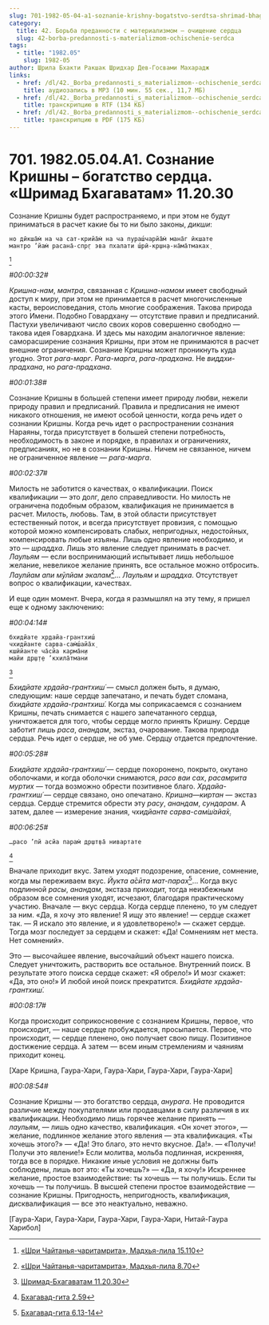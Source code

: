 ```yaml
---
slug: 701-1982-05-04-a1-soznanie-krishny-bogatstvo-serdtsa-shrimad-bhagavatam-11-20-30
category:
  title: 42. Борьба преданности с материализмом — очищение сердца
  slug: 42-borba-predannosti-s-materializmom-ochischenie-serdca
tags:
  - title: "1982.05"
    slug: 1982-05
author: Шрила Бхакти Ракшак Шридхар Дев-Госвами Махарадж
links:
  - href: /dl/42._Borba_predannosti_s_materializmom--ochischenie_serdca/701_1982.05.04.A1_SridharMj_Soznanie_Krishny_bogastvo_serdca_Shrimad_Bhagavatam_11.20.30.mp3
    title: аудиозапись в MP3 (10 мин. 55 сек., 11,7 МБ)
  - href: /dl/42._Borba_predannosti_s_materializmom--ochischenie_serdca/701_1982.05.04.A1_SridharMj_Soznanie_Krishny_bogastvo_serdca_Shrimad_Bhagavatam_11.20.30.rtf
    title: транскрипцию в RTF (134 КБ)
  - href: /dl/42._Borba_predannosti_s_materializmom--ochischenie_serdca/701_1982.05.04.A1_SridharMj_Soznanie_Krishny_bogastvo_serdca_Shrimad_Bhagavatam_11.20.30.pdf
    title: транскрипцию в PDF (175 КБ)
---
```


# 701. 1982.05.04.A1. Сознание Кришны – богатство сердца. «Шримад Бхагаватам» 11.20.30

Сознание Кришны будет распространяемо, и при этом не будут приниматься в расчет какие бы то ни было законы, *дикши*:

    но дӣкша̄м̇ на ча сат-крийа̄м̇ на ча пураш́чарйа̄м̇ мана̄г ӣкшате
    мантро ’йам̇ расана̄-спр̣г эва пхалати ш́рӣ-кр̣шн̣а-на̄ма̄тмаках̣
[^_ftn1]

*#00:00:32#*

*Кришна-нам*, *мантра*, связанная с *Кришна-намом* имеет свободный доступ к миру, при этом не принимается в расчет многочисленные касты, вероисповедания, столь многие соображения. Такова природа этого Имени. Подобно Говардхану — отсутствие правил и предписаний. Пастухи увеличивают число своих коров совершенно свободно — такова идея Говардхана. И здесь мы находим аналогичное явление: саморасширение сознания Кришны, при этом не принимаются в расчет внешние ограничения. Сознание Кришны может проникнуть куда угодно. Этот *рага-марг*. *Рага-марга*, *рага-прадхана*. Не *виддхи-прадхана*, но *рага-прадхана*.

*#00:01:38#*

Сознание Кришны в большей степени имеет природу любви, нежели природу правил и предписаний. Правила и предписания не имеют никакого отношения, не имеют особой ценности, когда речь идет о сознании Кришны. Когда речь идет о распространении сознания Нараяны, тогда присутствует в большей степени потребность, необходимость в законе и порядке, в правилах и ограничениях, предписаниях, но не в сознании Кришны. Ничем не связанное, ничем не ограниченное явление — *рага-марга*.

*#00:02:37#*

Милость не заботится о качествах, о квалификации. Поиск квалификации — это долг, дело справедливости. Но милость не ограничена подобным образом, квалификация не принимается в расчет. Милость, любовь. Там, в этой области присутствует естественный поток, и всегда присутствует провизия, с помощью которой можно компенсировать слабых, непригодных, недостойных, компенсировать любые изъяны. Лишь одно явление необходимо, и это — *шраддха*. Лишь это явление следует принимать в расчет. *Лаульям* — если воспринимающий испытывает лишь небольшое желание, невеликое желание принять, все остальное можно отбросить. *Лаулйам апи мӯлйам экалам̇*[^_ftn2]… *Лаульям* и *шраддха*. Отсутствует вопрос о квалификации, качествах.

И еще один момент. Вчера, когда я размышлял на эту тему, я пришел еще к одному заключению:

*#00:04:14#*

    бхидйате хр̣дайа-грантхиш́
    чхидйанте сарва-сам̇ш́айа̄х̣
    кшӣйанте ча̄сйа карма̄н̣и
    майи др̣ш̣т̣е ’кхила̄тмани
[^_ftn3]

*Бхидйате хр̣дайа-грантхиш́* — смысл должен быть, я думаю, следующим: наше сердце запечатано, и печать будет сломана, *бхидйате хр̣дайа-грантхиш́.* Когда мы соприкасаемся с сознанием Кришны, печать снимается с нашего запечатанного сердца, уничтожается для того, чтобы сердце могло принять Кришну. Сердце заботит лишь *раса*, *анандам*, экстаз, очарование. Такова природа сердца. Речь идет о сердце, не об уме. Сердцу отдается предпочтение.

*#00:05:28#*

*Бхидйате хр̣дайа-грантхиш́* — сердце похоронено, покрыто, окутано оболочками, и когда оболочки снимаются, *расо ваи сах*, *расамрита муртих* — тогда возможно обрести позитивное благо. *Хр̣дайа-грантхиш́* — сердце связано, оно опечатано. *Кришна*—*киртан* — экстаз сердца. Сердце стремится обрести эту *расу*, *анандам*, *сундарам*. А затем, далее — измерение знания, *чхидйанте сарва-сам̇ш́айа̄х̣.*

*#00:06:25#*

    …расо ’пй асйа парам̇ др̣шт̣ва̄ нивартате
[^_ftn4]

Вначале приходит вкус. Затем уходят подозрение, опасение, сомнение, когда мы переживаем вкус. *Йукта а̄сӣта мат-парах̣*[^_ftn5]… Когда вкус подлинной *расы*, *анандам*, экстаза приходит, тогда неизбежным образом все сомнения уходят, исчезают, благодаря практическому участию. Вначале — вкус сердца. Когда сердце пленено, то ум следует за ним. «Да, я хочу это явление! Я ищу это явление! — сердце скажет так. — Я искало это явление, и я удовлетворено!» — скажет сердце. Тогда мозг последует за сердцем и скажет: «Да! Сомнениям нет места. Нет сомнений».

Это — высочайшее явление, высочайший объект нашего поиска. Следует уничтожить, растворить все остальное. Внутренний поиск. В результате этого поиска сердце скажет: «Я обрело!» И мозг скажет: «Да, это оно!» И любой иной поиск прекратится. *Бхидйате хр̣дайа-грантхиш́*.

*#00:08:17#*

Когда происходит соприкосновение с сознанием Кришны, первое, что происходит, — наше сердце пробуждается, просыпается. Первое, что происходит, — сердце пленено, оно получает свою пищу. Позитивное достижение сердца. А затем — всем иным стремлениям и чаяниям приходит конец.

[Харе Кришна, Гаура-Хари, Гаура-Хари, Гаура-Хари, Гаура-Хари]

*#00:08:54#*

Сознание Кришны — это богатство сердца, *анурага*. Не проводится различие между покупателями или продавцами в силу различия в их квалификации. Необходимо лишь горячее желание принять — *лаульям*, — лишь одно качество, квалификация. «Он хочет этого», — желание, подлинное желание этого явления — эта квалификация. «Ты хочешь этого?» — «Да! Это благо, это нечто вкусное. Да!». — «Получи! Получи это явление!» Если молитва, мольба подлинная, искренняя, тогда все в порядке. Никакие иные условия не должны быть соблюдены, лишь вот это: «Ты хочешь?» — «Да, я хочу!» Искреннее желание, простое взаимодействие: ты хочешь — ты получишь. Если ты хочешь — ты получишь. В высшей степени простое взаимодействие — сознание Кришны. Пригодность, непригодность, квалификация, дисквалификация — все это неактуально, неважно.

[Гаура-Хари, Гаура-Хари, Гаура-Хари, Гаура-Хари, Нитай-Гаура Харибол]



[^_ftn1]: [«Шри Чайтанья-чаритамрита», Мадхья-лила 15.110](../notes/shri-chajtanya-charitamrita-madhya-lila/shri-chajtanya-charitamrita-madhya-lila-15-110.md)

[^_ftn2]: [«Шри Чайтанья-чаритамрита», Мадхья-лила 8.70](../notes/shri-chajtanya-charitamrita-madhya-lila/shri-chajtanya-charitamrita-madhya-lila-8-70.md)

[^_ftn3]: [Шримад-Бхагаватам 11.20.30](../notes/shrimad-bhagavatam/shrimad-bhagavatam-11-20-30.md)

[^_ftn4]: [Бхагавад-гита 2.59](../notes/bhagavad-gita/bhagavad-gita-2-59.md)

[^_ftn5]: [Бхагавад-гита 6.13-14](../notes/bhagavad-gita/bhagavad-gita-6-13-14.md)

